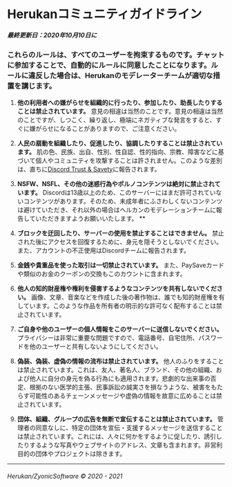 # **Herukanコミュニティガイドライン**

##### **最終更新日：2020年10月10日に**

### これらのルールは、すべてのユーザーを拘束するものです。チャットに参加することで、自動的にルールに同意したことになります。ルールに違反した場合は、Herukanのモデレーターチームが適切な措置を講じます。

1. **他の利用者への嫌がらせを組織的に行ったり、参加したり、助長したりすることは禁止されています。**
意見の相違は当然のことです。意見の相違は当然のことですが、しつこく、繰り返し、極端にネガティブな発言をすると、すぐに嫌がらせになることがありますので、ご注意ください。

2. **人民の扇動を組織したり、促進したり、協調したりすることは禁止されています。**
肌の色、民族、出自、性別、性自認、性的指向、宗教、障害などに基づいて個人やコミュニティを攻撃することは許されません。このような差別は、直ちに[Discord Trust & Savety](https://support.discord.com/hc/en-us/requests/new?ticket_form_id=360000029731)に報告されます。

3. **NSFW、NSFL、その他の迷惑行為やポルノコンテンツは絶対に禁止されています。**
Discordは13歳以上のため、このサーバーにはまだ許可されていないコンテンツがあります。そのため、未成年者にふさわしくないコンテンツは避けていただき、それ以外の場合はヘルカンのモデレーションチームに報告していただきますようお願いいたします。
**
4. **ブロックを迂回したり、サーバーの使用を禁止することはできません。**
禁止された後にアクセスを回復するために、身元を隠そうとしないでください。また、アカウントの不正使用はDiscordチームに報告されます。

5. **金銭や貴重品を使った取引は一切禁止されています。**
また、PaySaveカードや類似のお金のクーポンの交換もこのカウントに含まれます。

6. **他人の知的財産権や権利を侵害するようなコンテンツを共有しないでください。**
画像、文章、音楽などを作成した後の著作物は、誰でも知的財産権を有しています。このような作品を所有者の明示的な許可なく配布することは禁止されています。

7. **ご自身や他のユーザーの個人情報をこのサーバーに送信しないでください。**
プライバシーは非常に重要な問題ですので、電話番号、自宅住所、パスワードを他のユーザーと共有しないようにしてください。

8. **偽装、偽装、虚偽の情報の流布は禁止されています。**
他人のふりをすることは禁止されています。これは、友人、著名人、ブランド、その他の組織、および他人に自分の身元を偽る行為にも適用されます。悲劇的な出来事の否定、根拠のない医学的主張、民事訴訟の誠実さを損なうような、被害をもたらす可能性のあるチェーンメッセージや虚偽の情報を故意に広めることは禁止されています。

9. **団体、組織、グループの広告を無断で宣伝することは禁止されています。**
管理者の同意なしに、特定の団体を宣伝・支援するメッセージを送信することは禁止されています。これには、人々に何かをするように促したり、誘引したりするような写真やウェブサイトのアドレス、文章も含まれます。非営利目的の団体やプロジェクトは除きます。

---

###### Herukan/ZyonicSoftware © 2020 - 2021
